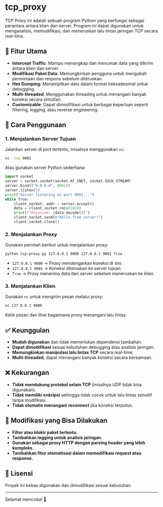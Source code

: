 # tcp_proxy

TCP Proxy ini adalah sebuah program Python yang berfungsi sebagai perantara antara klien dan server. Program ini dapat digunakan untuk menganalisis, memodifikasi, dan meneruskan lalu lintas jaringan TCP secara real-time.

## 🔧 Fitur Utama
- **Intercept Traffic**: Mampu menangkap dan mencetak data yang dikirim antara klien dan server.
- **Modifikasi Paket Data**: Memungkinkan pengguna untuk mengubah permintaan dan respons sebelum diteruskan.
- **Hex Dumping**: Menampilkan data dalam format heksadesimal untuk debugging.
- **Multi-threaded**: Menggunakan threading untuk menangani banyak koneksi secara simultan.
- **Customizable**: Dapat dimodifikasi untuk berbagai keperluan seperti filtering, logging, atau reverse engineering.

## 📌 Cara Penggunaan
### **1. Menjalankan Server Tujuan**
Jalankan server di port tertentu, misalnya menggunakan `nc`:
```sh
nc -lvp 9001
```
Atau gunakan server Python sederhana:
```python
import socket
server = socket.socket(socket.AF_INET, socket.SOCK_STREAM)
server.bind(("0.0.0.0", 9001))
server.listen(5)
print("Server listening on port 9001...")
while True:
    client_socket, addr = server.accept()
    data = client_socket.recv(1024)
    print(f"Received: {data.decode()}")
    client_socket.send(b"Hello from server!")
    client_socket.close()
```

### **2. Menjalankan Proxy**
Gunakan perintah berikut untuk menjalankan proxy:
```sh
python tcp-proxy.py 127.0.0.1 9000 127.0.0.1 9001 True
```
- `127.0.0.1 9000` → Proxy mendengarkan koneksi di sini.
- `127.0.0.1 9001` → Koneksi diteruskan ke server tujuan.
- `True` → Proxy menerima data dari server sebelum meneruskan ke klien.

### **3. Menjalankan Klien**
Gunakan `nc` untuk mengirim pesan melalui proxy:
```sh
nc 127.0.0.1 9000
```
Ketik pesan dan lihat bagaimana proxy menangani lalu lintas.

## ✅ Keunggulan
- **Mudah digunakan** dan tidak memerlukan dependensi tambahan.
- **Dapat dimodifikasi** sesuai kebutuhan debugging atau analisis jaringan.
- **Memungkinkan manipulasi lalu lintas TCP** secara real-time.
- **Multi-threaded**, dapat menangani banyak koneksi secara bersamaan.

## ❌ Kekurangan
- **Tidak mendukung protokol selain TCP** (misalnya UDP tidak bisa digunakan).
- **Tidak memiliki enkripsi** sehingga tidak cocok untuk lalu lintas sensitif tanpa modifikasi.
- **Tidak otomatis menangani reconnect** jika koneksi terputus.

## 🎯 Modifikasi yang Bisa Dilakukan
- **Filter atau blokir paket tertentu.**
- **Tambahkan logging untuk analisis jaringan.**
- **Gunakan sebagai proxy HTTP dengan parsing header yang lebih kompleks.**
- **Tambahkan fitur otomatisasi dalam memodifikasi request atau response.**

## 📜 Lisensi
Proyek ini bebas digunakan dan dimodifikasi sesuai kebutuhan.

---
Selamat mencoba! 🚀

